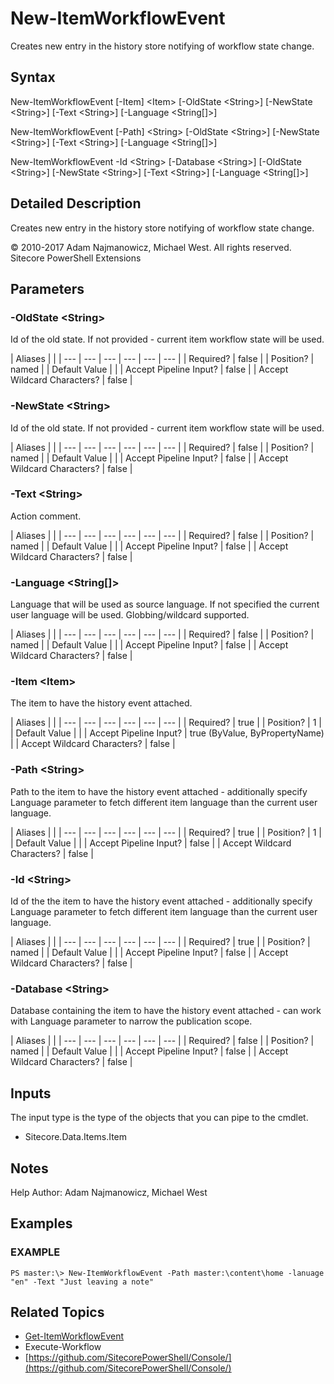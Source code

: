 # New-ItemWorkflowEvent

Creates new entry in the history store notifying of workflow state change.

## Syntax

New-ItemWorkflowEvent \[-Item\] &lt;Item&gt; \[-OldState &lt;String&gt;\] \[-NewState &lt;String&gt;\] \[-Text &lt;String&gt;\] \[-Language &lt;String\[\]&gt;\]

New-ItemWorkflowEvent \[-Path\] &lt;String&gt; \[-OldState &lt;String&gt;\] \[-NewState &lt;String&gt;\] \[-Text &lt;String&gt;\] \[-Language &lt;String\[\]&gt;\]

New-ItemWorkflowEvent -Id &lt;String&gt; \[-Database &lt;String&gt;\] \[-OldState &lt;String&gt;\] \[-NewState &lt;String&gt;\] \[-Text &lt;String&gt;\] \[-Language &lt;String\[\]&gt;\]

## Detailed Description

Creates new entry in the history store notifying of workflow state change.

© 2010-2017 Adam Najmanowicz, Michael West. All rights reserved. Sitecore PowerShell Extensions

## Parameters

### -OldState  &lt;String&gt;

Id of the old state. If not provided - current item workflow state will be used.

| Aliases |  |
| --- | --- | --- | --- | --- | --- |
| Required? | false |
| Position? | named |
| Default Value |  |
| Accept Pipeline Input? | false |
| Accept Wildcard Characters? | false |

### -NewState  &lt;String&gt;

Id of the old state. If not provided - current item workflow state will be used.

| Aliases |  |
| --- | --- | --- | --- | --- | --- |
| Required? | false |
| Position? | named |
| Default Value |  |
| Accept Pipeline Input? | false |
| Accept Wildcard Characters? | false |

### -Text  &lt;String&gt;

Action comment.

| Aliases |  |
| --- | --- | --- | --- | --- | --- |
| Required? | false |
| Position? | named |
| Default Value |  |
| Accept Pipeline Input? | false |
| Accept Wildcard Characters? | false |

### -Language  &lt;String\[\]&gt;

Language that will be used as source language. If not specified the current user language will be used. Globbing/wildcard supported.

| Aliases |  |
| --- | --- | --- | --- | --- | --- |
| Required? | false |
| Position? | named |
| Default Value |  |
| Accept Pipeline Input? | false |
| Accept Wildcard Characters? | false |

### -Item  &lt;Item&gt;

The item to have the history event attached.

| Aliases |  |
| --- | --- | --- | --- | --- | --- |
| Required? | true |
| Position? | 1 |
| Default Value |  |
| Accept Pipeline Input? | true \(ByValue, ByPropertyName\) |
| Accept Wildcard Characters? | false |

### -Path  &lt;String&gt;

Path to the item to have the history event attached - additionally specify Language parameter to fetch different item language than the current user language.

| Aliases |  |
| --- | --- | --- | --- | --- | --- |
| Required? | true |
| Position? | 1 |
| Default Value |  |
| Accept Pipeline Input? | false |
| Accept Wildcard Characters? | false |

### -Id  &lt;String&gt;

Id of the the item to have the history event attached - additionally specify Language parameter to fetch different item language than the current user language.

| Aliases |  |
| --- | --- | --- | --- | --- | --- |
| Required? | true |
| Position? | named |
| Default Value |  |
| Accept Pipeline Input? | false |
| Accept Wildcard Characters? | false |

### -Database  &lt;String&gt;

Database containing the item to have the history event attached - can work with Language parameter to narrow the publication scope.

| Aliases |  |
| --- | --- | --- | --- | --- | --- |
| Required? | false |
| Position? | named |
| Default Value |  |
| Accept Pipeline Input? | false |
| Accept Wildcard Characters? | false |

## Inputs

The input type is the type of the objects that you can pipe to the cmdlet.

* Sitecore.Data.Items.Item 

## Notes

Help Author: Adam Najmanowicz, Michael West

## Examples

### EXAMPLE

```text
PS master:\> New-ItemWorkflowEvent -Path master:\content\home -lanuage "en" -Text "Just leaving a note"
```

## Related Topics

* [Get-ItemWorkflowEvent](get-itemworkflowevent.md)
* Execute-Workflow
* [https://github.com/SitecorePowerShell/Console/](https://github.com/SitecorePowerShell/Console/) 

